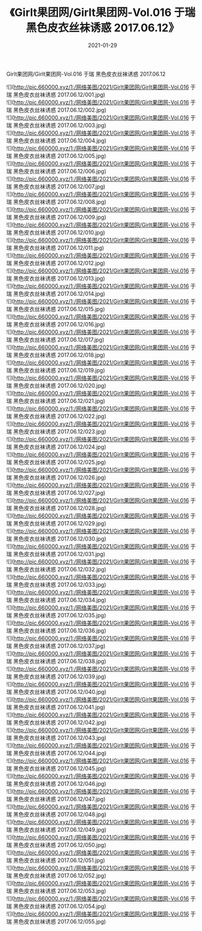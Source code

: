 ﻿---
layout: post
title:  《Girlt果团网/Girlt果团网-Vol.016 于瑞 黑色皮衣丝袜诱惑 2017.06.12》
date:   2021-01-29
img: http://pic.660000.xyz/1:/网络美图/2021/Girlt果团网/Girlt果团网-Vol.016 于瑞 黑色皮衣丝袜诱惑 2017.06.12/000.jpg
categories: [美女, 清纯, 唯美]
---

Girlt果团网/Girlt果团网-Vol.016 于瑞 黑色皮衣丝袜诱惑 2017.06.12

 ![](http://pic.660000.xyz/1:/网络美图/2021/Girlt果团网/Girlt果团网-Vol.016 于瑞 黑色皮衣丝袜诱惑 2017.06.12/001.jpg) <br>![](http://pic.660000.xyz/1:/网络美图/2021/Girlt果团网/Girlt果团网-Vol.016 于瑞 黑色皮衣丝袜诱惑 2017.06.12/002.jpg) <br>![](http://pic.660000.xyz/1:/网络美图/2021/Girlt果团网/Girlt果团网-Vol.016 于瑞 黑色皮衣丝袜诱惑 2017.06.12/003.jpg) <br>![](http://pic.660000.xyz/1:/网络美图/2021/Girlt果团网/Girlt果团网-Vol.016 于瑞 黑色皮衣丝袜诱惑 2017.06.12/004.jpg) <br>![](http://pic.660000.xyz/1:/网络美图/2021/Girlt果团网/Girlt果团网-Vol.016 于瑞 黑色皮衣丝袜诱惑 2017.06.12/005.jpg) <br>![](http://pic.660000.xyz/1:/网络美图/2021/Girlt果团网/Girlt果团网-Vol.016 于瑞 黑色皮衣丝袜诱惑 2017.06.12/006.jpg) <br>![](http://pic.660000.xyz/1:/网络美图/2021/Girlt果团网/Girlt果团网-Vol.016 于瑞 黑色皮衣丝袜诱惑 2017.06.12/007.jpg) <br>![](http://pic.660000.xyz/1:/网络美图/2021/Girlt果团网/Girlt果团网-Vol.016 于瑞 黑色皮衣丝袜诱惑 2017.06.12/008.jpg) <br>![](http://pic.660000.xyz/1:/网络美图/2021/Girlt果团网/Girlt果团网-Vol.016 于瑞 黑色皮衣丝袜诱惑 2017.06.12/009.jpg) <br>![](http://pic.660000.xyz/1:/网络美图/2021/Girlt果团网/Girlt果团网-Vol.016 于瑞 黑色皮衣丝袜诱惑 2017.06.12/010.jpg) <br>![](http://pic.660000.xyz/1:/网络美图/2021/Girlt果团网/Girlt果团网-Vol.016 于瑞 黑色皮衣丝袜诱惑 2017.06.12/011.jpg) <br>![](http://pic.660000.xyz/1:/网络美图/2021/Girlt果团网/Girlt果团网-Vol.016 于瑞 黑色皮衣丝袜诱惑 2017.06.12/012.jpg) <br>![](http://pic.660000.xyz/1:/网络美图/2021/Girlt果团网/Girlt果团网-Vol.016 于瑞 黑色皮衣丝袜诱惑 2017.06.12/013.jpg) <br>![](http://pic.660000.xyz/1:/网络美图/2021/Girlt果团网/Girlt果团网-Vol.016 于瑞 黑色皮衣丝袜诱惑 2017.06.12/014.jpg) <br>![](http://pic.660000.xyz/1:/网络美图/2021/Girlt果团网/Girlt果团网-Vol.016 于瑞 黑色皮衣丝袜诱惑 2017.06.12/015.jpg) <br>![](http://pic.660000.xyz/1:/网络美图/2021/Girlt果团网/Girlt果团网-Vol.016 于瑞 黑色皮衣丝袜诱惑 2017.06.12/016.jpg) <br>![](http://pic.660000.xyz/1:/网络美图/2021/Girlt果团网/Girlt果团网-Vol.016 于瑞 黑色皮衣丝袜诱惑 2017.06.12/017.jpg) <br>![](http://pic.660000.xyz/1:/网络美图/2021/Girlt果团网/Girlt果团网-Vol.016 于瑞 黑色皮衣丝袜诱惑 2017.06.12/018.jpg) <br>![](http://pic.660000.xyz/1:/网络美图/2021/Girlt果团网/Girlt果团网-Vol.016 于瑞 黑色皮衣丝袜诱惑 2017.06.12/019.jpg) <br>![](http://pic.660000.xyz/1:/网络美图/2021/Girlt果团网/Girlt果团网-Vol.016 于瑞 黑色皮衣丝袜诱惑 2017.06.12/020.jpg) <br>![](http://pic.660000.xyz/1:/网络美图/2021/Girlt果团网/Girlt果团网-Vol.016 于瑞 黑色皮衣丝袜诱惑 2017.06.12/021.jpg) <br>![](http://pic.660000.xyz/1:/网络美图/2021/Girlt果团网/Girlt果团网-Vol.016 于瑞 黑色皮衣丝袜诱惑 2017.06.12/022.jpg) <br>![](http://pic.660000.xyz/1:/网络美图/2021/Girlt果团网/Girlt果团网-Vol.016 于瑞 黑色皮衣丝袜诱惑 2017.06.12/023.jpg) <br>![](http://pic.660000.xyz/1:/网络美图/2021/Girlt果团网/Girlt果团网-Vol.016 于瑞 黑色皮衣丝袜诱惑 2017.06.12/024.jpg) <br>![](http://pic.660000.xyz/1:/网络美图/2021/Girlt果团网/Girlt果团网-Vol.016 于瑞 黑色皮衣丝袜诱惑 2017.06.12/025.jpg) <br>![](http://pic.660000.xyz/1:/网络美图/2021/Girlt果团网/Girlt果团网-Vol.016 于瑞 黑色皮衣丝袜诱惑 2017.06.12/026.jpg) <br>![](http://pic.660000.xyz/1:/网络美图/2021/Girlt果团网/Girlt果团网-Vol.016 于瑞 黑色皮衣丝袜诱惑 2017.06.12/027.jpg) <br>![](http://pic.660000.xyz/1:/网络美图/2021/Girlt果团网/Girlt果团网-Vol.016 于瑞 黑色皮衣丝袜诱惑 2017.06.12/028.jpg) <br>![](http://pic.660000.xyz/1:/网络美图/2021/Girlt果团网/Girlt果团网-Vol.016 于瑞 黑色皮衣丝袜诱惑 2017.06.12/029.jpg) <br>![](http://pic.660000.xyz/1:/网络美图/2021/Girlt果团网/Girlt果团网-Vol.016 于瑞 黑色皮衣丝袜诱惑 2017.06.12/030.jpg) <br>![](http://pic.660000.xyz/1:/网络美图/2021/Girlt果团网/Girlt果团网-Vol.016 于瑞 黑色皮衣丝袜诱惑 2017.06.12/031.jpg) <br>![](http://pic.660000.xyz/1:/网络美图/2021/Girlt果团网/Girlt果团网-Vol.016 于瑞 黑色皮衣丝袜诱惑 2017.06.12/032.jpg) <br>![](http://pic.660000.xyz/1:/网络美图/2021/Girlt果团网/Girlt果团网-Vol.016 于瑞 黑色皮衣丝袜诱惑 2017.06.12/033.jpg) <br>![](http://pic.660000.xyz/1:/网络美图/2021/Girlt果团网/Girlt果团网-Vol.016 于瑞 黑色皮衣丝袜诱惑 2017.06.12/034.jpg) <br>![](http://pic.660000.xyz/1:/网络美图/2021/Girlt果团网/Girlt果团网-Vol.016 于瑞 黑色皮衣丝袜诱惑 2017.06.12/035.jpg) <br>![](http://pic.660000.xyz/1:/网络美图/2021/Girlt果团网/Girlt果团网-Vol.016 于瑞 黑色皮衣丝袜诱惑 2017.06.12/036.jpg) <br>![](http://pic.660000.xyz/1:/网络美图/2021/Girlt果团网/Girlt果团网-Vol.016 于瑞 黑色皮衣丝袜诱惑 2017.06.12/037.jpg) <br>![](http://pic.660000.xyz/1:/网络美图/2021/Girlt果团网/Girlt果团网-Vol.016 于瑞 黑色皮衣丝袜诱惑 2017.06.12/038.jpg) <br>![](http://pic.660000.xyz/1:/网络美图/2021/Girlt果团网/Girlt果团网-Vol.016 于瑞 黑色皮衣丝袜诱惑 2017.06.12/039.jpg) <br>![](http://pic.660000.xyz/1:/网络美图/2021/Girlt果团网/Girlt果团网-Vol.016 于瑞 黑色皮衣丝袜诱惑 2017.06.12/040.jpg) <br>![](http://pic.660000.xyz/1:/网络美图/2021/Girlt果团网/Girlt果团网-Vol.016 于瑞 黑色皮衣丝袜诱惑 2017.06.12/041.jpg) <br>![](http://pic.660000.xyz/1:/网络美图/2021/Girlt果团网/Girlt果团网-Vol.016 于瑞 黑色皮衣丝袜诱惑 2017.06.12/042.jpg) <br>![](http://pic.660000.xyz/1:/网络美图/2021/Girlt果团网/Girlt果团网-Vol.016 于瑞 黑色皮衣丝袜诱惑 2017.06.12/043.jpg) <br>![](http://pic.660000.xyz/1:/网络美图/2021/Girlt果团网/Girlt果团网-Vol.016 于瑞 黑色皮衣丝袜诱惑 2017.06.12/044.jpg) <br>![](http://pic.660000.xyz/1:/网络美图/2021/Girlt果团网/Girlt果团网-Vol.016 于瑞 黑色皮衣丝袜诱惑 2017.06.12/045.jpg) <br>![](http://pic.660000.xyz/1:/网络美图/2021/Girlt果团网/Girlt果团网-Vol.016 于瑞 黑色皮衣丝袜诱惑 2017.06.12/046.jpg) <br>![](http://pic.660000.xyz/1:/网络美图/2021/Girlt果团网/Girlt果团网-Vol.016 于瑞 黑色皮衣丝袜诱惑 2017.06.12/047.jpg) <br>![](http://pic.660000.xyz/1:/网络美图/2021/Girlt果团网/Girlt果团网-Vol.016 于瑞 黑色皮衣丝袜诱惑 2017.06.12/048.jpg) <br>![](http://pic.660000.xyz/1:/网络美图/2021/Girlt果团网/Girlt果团网-Vol.016 于瑞 黑色皮衣丝袜诱惑 2017.06.12/049.jpg) <br>![](http://pic.660000.xyz/1:/网络美图/2021/Girlt果团网/Girlt果团网-Vol.016 于瑞 黑色皮衣丝袜诱惑 2017.06.12/050.jpg) <br>![](http://pic.660000.xyz/1:/网络美图/2021/Girlt果团网/Girlt果团网-Vol.016 于瑞 黑色皮衣丝袜诱惑 2017.06.12/051.jpg) <br>![](http://pic.660000.xyz/1:/网络美图/2021/Girlt果团网/Girlt果团网-Vol.016 于瑞 黑色皮衣丝袜诱惑 2017.06.12/052.jpg) <br>![](http://pic.660000.xyz/1:/网络美图/2021/Girlt果团网/Girlt果团网-Vol.016 于瑞 黑色皮衣丝袜诱惑 2017.06.12/053.jpg) <br>![](http://pic.660000.xyz/1:/网络美图/2021/Girlt果团网/Girlt果团网-Vol.016 于瑞 黑色皮衣丝袜诱惑 2017.06.12/054.jpg) <br>![](http://pic.660000.xyz/1:/网络美图/2021/Girlt果团网/Girlt果团网-Vol.016 于瑞 黑色皮衣丝袜诱惑 2017.06.12/055.jpg) <br>